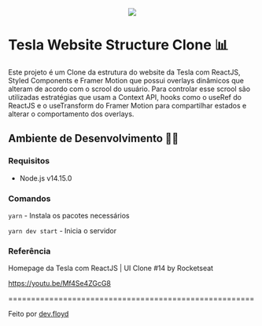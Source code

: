 <div  align="center">

<img  src="https://storage.googleapis.com/devfloyd/logo.devfloyd.light.png">

</div>


# Tesla Website Structure Clone 📊

Este projeto é um Clone da estrutura do website da Tesla com ReactJS, Styled Components e Framer Motion que possui overlays dinâmicos que alteram de acordo com o scrool do usuário. Para controlar esse scrool são utilizadas estratégias que usam a Context API, hooks como o useRef do ReactJS e o useTransform do Framer Motion para compartilhar estados e alterar o comportamento dos overlays.


## Ambiente de Desenvolvimento 🧑‍💻

### Requisitos

- Node.js v14.15.0



### Comandos

`yarn` - Instala os pacotes necessários

`yarn dev start` - Inicia o servidor



### Referência

Homepage da Tesla com ReactJS | UI Clone #14 by Rocketseat

https://youtu.be/Mf4Se4ZGcG8

======================================================

Feito por <a  href="http://floyd.dev.br">dev.floyd</a>
